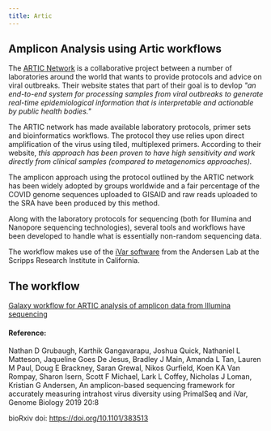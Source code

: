 ```yaml
---
title: Artic
---
```


## Amplicon Analysis using Artic workflows

The [ARTIC Network](https://artic.network) is a collaborative project between a number of laboratories around the world that wants to provide protocols and advice on viral outbreaks. Their website states that part of their goal is to devlop *"an end-to-end system for processing samples from viral outbreaks to generate real-time epidemiological information that is interpretable and actionable by public health bodies."* 

The ARTIC network has made available laboratory protocols, primer sets and bioinformatics workflows. The protocol they use relies upon direct amplification of the virus using tiled, multiplexed primers. According to their website, *this approach has been proven to have high sensitivity and work directly from clinical samples (compared to metagenomics approaches).*

The amplicon approach using the protocol outlined by the ARTIC network has been widely adopted by groups worldwide and a fair percentage of the COVID genome sequences uploaded to GISAID and raw reads uploaded to the SRA have been produced by this method.

Along with the laboratory protocols for sequencing (both for Illumina and Nanopore sequencing technologies), several tools and workflows have been developed to handle what is essentially non-random sequencing data.

The workflow makes use of the [iVar software](https://andersen-lab.github.io/ivar/html/) from the Andersen Lab at the Scripps Research Institute in California. 

## The workflow

[Galaxy workflow for ARTIC analysis of amplicon data from Illumina sequencing](https://gist.github.com/pvanheus/6cae3dc07feff2fc528b0bb775099a0e)

#### Reference:

Nathan D Grubaugh, Karthik Gangavarapu, Joshua Quick, Nathaniel L Matteson, Jaqueline Goes De Jesus, Bradley J Main, Amanda L Tan, Lauren M Paul, Doug E Brackney, Saran Grewal, Nikos Gurfield, Koen KA Van Rompay, Sharon Isern, Scott F Michael, Lark L Coffey, Nicholas J Loman, Kristian G Andersen, An amplicon-based sequencing framework for accurately measuring intrahost virus diversity using PrimalSeq and iVar, Genome Biology 2019 20:8



bioRxiv doi: https://doi.org/10.1101/383513
